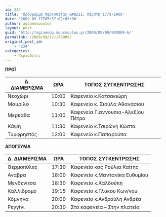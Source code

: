 ```yaml
---
id: 234
title: 'Πρόγραμμα περιοδείας &#8211; Πέμπτη 17/9/2009'
date: '2009-09-17T05:57:02+03:00'
author: agiannopoulos
layout: post
guid: 'http://agiannop.mousmoulas.gr/2009/09/09/992009-6/'
permalink: /2009/09/17/170909/
original_post_id:
    - '234'
categories:
    - Περιοδείες
---
```


**ΠΡΩΪ**

| Δ. ΔΙΑΜΕΡΙΣΜΑ | ΩΡΑ | ΤΟΠΟΣ ΣΥΓΚΕΝΤΡΩΣΗΣ |
|---|---|---|
| Νεοχώρι | 10:00 | Καφενείο κ.Κατσακιώρη |
| Μαυρίλο | 10:30 | Καφενείο κ. Σιούλα Αθανάσιου |
| Μερκάδα | 11:00 | Καφενεία Γιαννουσια-Αλεξίου Πέτρο |
| Κάψη | 11:30 | Καφενείο κ.Τσιρώνη Κώστα |
| Τυμφρηστός | 12:00 | Καφενείο κ.Παπαρούπα |


**ΑΠΟΓΕΥΜΑ**

| Δ. ΔΙΑΜΕΡΙΣΜΑ | ΩΡΑ | ΤΟΠΟΣ ΣΥΓΚΕΝΤΡΩΣΗΣ |
|---|---|---|
| Θερμοπύλες | 17:30 | Καφενείο κας Ρούλια Καίτης |
| Αναβρα | 18:00 | Καφενείο κ.Μαντανίκα Ευθυμίου |
| Μενδενίτσα | 18:30 | Καφενείο κ.Χαλδούπη |
| Καλλίδρομο | 19:15 | Καφενείο κ.Γλυκου Κων/νου |
| Κόμνηνα | 20:00 | Καφενείο κ.Ανδρούλη Ανδρέα |
| Ρεγγίνι | 20:30 | Στα καφενεία – Στην πλατεία |